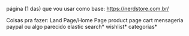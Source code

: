 página (1 das) que vou usar como base:
https://nerdstore.com.br/

Coisas pra fazer:
	Land Page/Home Page
	product page
	cart
	mensageria
	paypal ou algo parecido
	elastic search*
	wishlist*
	categorias*
